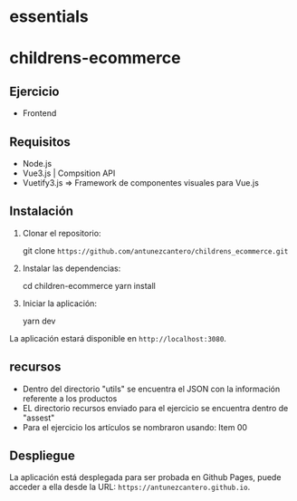 # essentials

# childrens-ecommerce


## Ejercicio

- Frontend


## Requisitos

- Node.js
- Vue3.js | Compsition API
- Vuetify3.js => Framework de componentes visuales para Vue.js


## Instalación

1. Clonar el repositorio:

   
   git clone `https://github.com/antunezcantero/childrens_ecommerce.git`
   

2. Instalar las dependencias:

   
   cd children-ecommerce
   yarn install
   

3. Iniciar la aplicación:

   
   yarn dev
   

La aplicación estará disponible en `http://localhost:3080`.


## recursos

- Dentro del directorio "utils" se encuentra el JSON con la información referente a los productos
- EL directorio recursos enviado para el ejercicio se encuentra dentro de "assest" 
- Para el ejercicio los artículos se nombraron usando: Item <categoria> 00<id>


## Despliegue

La aplicación está desplegada para ser probada en Github Pages,
puede acceder a ella desde la URL: `https://antunezcantero.github.io`.